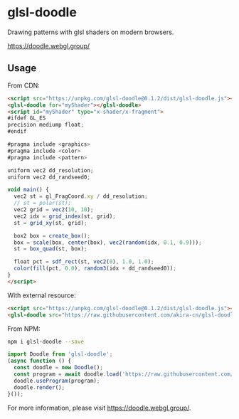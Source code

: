 # glsl-doodle

Drawing patterns with glsl shaders on modern browsers.

https://doodle.webgl.group/

## Usage

From CDN:

```html
<script src="https://unpkg.com/glsl-doodle@0.1.2/dist/glsl-doodle.js"></script>
<glsl-doodle for="myShader"></glsl-doodle>
<script id="myShader" type="x-shader/x-fragment">
#ifdef GL_ES
precision mediump float;
#endif

#pragma include <graphics>
#pragma include <color>
#pragma include <pattern>

uniform vec2 dd_resolution;
uniform vec2 dd_randseed0;

void main() {
  vec2 st = gl_FragCoord.xy / dd_resolution;
  // st = polar(st);
  vec2 grid = vec2(10, 10);
  vec2 idx = grid_index(st, grid);
  st = grid_xy(st, grid);

  box2 box = create_box();
  box = scale(box, center(box), vec2(random(idx, 0.1, 0.9)));
  st = box_quad(st, box);

  float pct = sdf_rect(st, vec2(0), 1.0, 1.0);
  color(fill(pct, 0.0), random3(idx + dd_randseed0));
}
</script>
```

With external resource:

```html
<script src="https://unpkg.com/glsl-doodle@0.1.2/dist/glsl-doodle.js"></script>
<glsl-doodle src="https://raw.githubusercontent.com/akira-cn/glsl-doodle/master/demos/preview/grids/index.glsl"></glsl-doodle>
```

From NPM:

```bash
npm i glsl-doodle --save
```

```js
import Doodle from 'glsl-doodle';
(async function () {
  const doodle = new Doodle();
  const program = await doodle.load('https://raw.githubusercontent.com/akira-cn/glsl-doodle/master/demos/preview/grids/index.glsl');
  doodle.useProgram(program);
  doodle.render();
}());
```

For more information, please visit https://doodle.webgl.group/.
